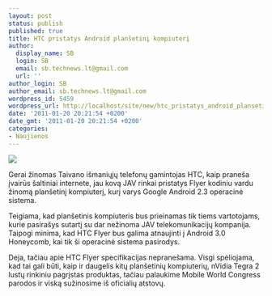```yaml
---
layout: post
status: publish
published: true
title: HTC pristatys Android planšetinį kompiuterį
author:
  display_name: SB
  login: SB
  email: sb.technews.lt@gmail.com
  url: ''
author_login: SB
author_email: sb.technews.lt@gmail.com
wordpress_id: 5459
wordpress_url: http://localhost/site/new/htc_pristatys_android_plansetini_kompiuteri/
date: '2011-01-20 20:21:54 +0200'
date_gmt: '2011-01-20 20:21:54 +0200'
categories:
- Naujienos
---
```

<div class="imgright"><img src="http://technews.lt/upload/htc-tablet-rumor.jpg"  /></div>
<p>Gerai žinomas Taivano išmaniųjų telefonų gamintojas HTC, kaip praneša įvairūs šaltiniai internete, jau kovą JAV rinkai pristatys Flyer kodiniu vardu žinomą planšetinį kompiuterį, kurį varys Google Android 2.3 operacinė sistema.</p>
<p>Teigiama, kad planšetinis kompiuteris bus prieinamas tik tiems vartotojams, kurie pasirašys sutartį su dar nežinoma JAV telekomunikacijų kompanija. Taipogi minima, kad HTC Flyer bus galima atnaujinti į Android 3.0 Honeycomb, kai tik ši operacinė sistema pasirodys.</p>
<p>Deja, tačiau apie HTC Flyer specifikacijas nepranešama. Visgi spėliojama, kad tai gali būti, kaip ir daugelis kitų planšetinių kompiuterių, nVidia Tegra 2 lustų rinkiniu pagrįstas produktas, tačiau palaukime Mobile World Congress parodos ir viską sužinosime iš oficialių atstovų.<br /></p>
